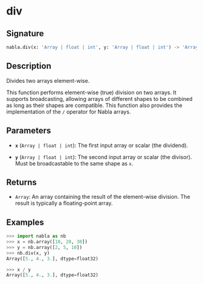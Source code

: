 # div

## Signature

```python
nabla.div(x: 'Array | float | int', y: 'Array | float | int') -> 'Array'
```

## Description

Divides two arrays element-wise.

This function performs element-wise (true) division on two arrays. It
supports broadcasting, allowing arrays of different shapes to be combined
as long as their shapes are compatible. This function also provides the
implementation of the `/` operator for Nabla arrays.

## Parameters

- **`x`** (`Array | float | int`): The first input array or scalar (the dividend).

- **`y`** (`Array | float | int`): The second input array or scalar (the divisor). Must be broadcastable to the same shape as `x`.

## Returns

- `Array`: An array containing the result of the element-wise division. The result is typically a floating-point array.

## Examples

```python
>>> import nabla as nb
>>> x = nb.array([10, 20, 30])
>>> y = nb.array([2, 5, 10])
>>> nb.div(x, y)
Array([5., 4., 3.], dtype=float32)

>>> x / y
Array([5., 4., 3.], dtype=float32)
```
